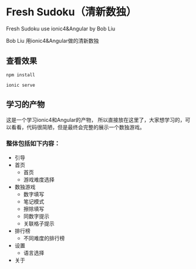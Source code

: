 # Fresh Sudoku（清新数独）
Fresh Sudoku use ionic4&Angular by Bob Liu

Bob Liu 用ionic4&Angular做的清新数独

## 查看效果
`npm install`

`ionic serve`

## 学习的产物
这是一个学习ionic4和Angular的产物，
所以直接放在这里了，大家想学习的，可以看看，代码很简陋，但是最终会完整的展示一个数独游戏。

### 整体包括如下内容：
- 引导
- 首页
  - 首页
  - 游戏难度选择
- 数独游戏
  - 数字填写
  - 笔记模式
  - 擦除填写
  - 同数字提示
  - 关联格子提示
- 排行榜
  - 不同难度的排行榜
- 设置
  - 语言选择
- 关于
